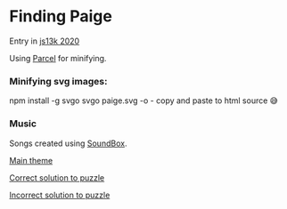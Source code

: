 # Finding Paige

Entry in [js13k 2020](https://js13kgames.com/) 

Using [Parcel](https://parceljs.org/) for minifying.

### Minifying svg images:
npm install -g svgo
svgo paige.svg -o -
copy and paste to html source :sweat_smile:

### Music
Songs created using [SoundBox](https://sb.bitsnbites.eu).

[Main theme](https://sb.bitsnbites.eu/?data=U0JveAwC7d1Na9RAGMDxZ2aSFNoqRfAkxWArRegnsBS8CN714KHgpeDFshSKsKyVsFWWjUsDLtST0JsHj14ET9JTP40X7zUvXXe7TXearjab9v9LJslksptnktyGJ9m-I7Is_rQOt0SHgSOyuf9ORPwpZdxFdWNZLzpK9yZjLU5LRgst7bsyntuWdtfSbou_Y2mPxox_XO8t7e0x-1d2_Lbnw_Z8AQAAAAAAAAAAFKXXAzGHwa1405uPqwdGmfvfP_zues-8vOPzBtHShloyN2rZutYYqL-uNWuNt2V31Obs-IPaTgXi30jm-ka23qgP1IOtelwHAAAAAAAAAABAQY8DkUfBrMisPMn26CMR_6lpOkklzUhzzMiS_qqf0dWUJP-pnyEUij0fqnzxZQiHoxbZSZfR2Ply5evfgeG-nM4F61-FXp7d6Hy1f5ENFoy4_rvkmwEAAAAAAAAAgFJ0sjLnTN-Lt364on61xH_lzjmDR6khwzukdWrqnpj-t2nLtCq-zMXlrDUAAAAAAAAAAABwwtGWiosocbyFbI--KfkDS8mAmT5mdF-y32QZaYPLamlZyqSrQowAAAAAAAAAAADVEmRlW9RKtkP9_CrzS-a5KfhHVR-KAgAAAAAAAAAAAPrMZkfUWmBEXq6siOhPRhlnYca_az57SXv6jTRtRpZzn6zIcNqkf5Us76tdzbKDsugUOJahTwAAAAAAAAAAcO3tByouor44Uw_i6qyj9JGIv-r6Xt7hydsd01c5Hn8bzYk3_zY2LOtJlxt3I5kbVelCbq-qEn_Vnx8AAAAAAAAAAHC1mI8dUUtJRtqavIir31yl37Rm_L3jjLSzKO24vXKuE3ULhTVZ-WhJ9llU2eivpvZQvUi23aDLuldFz3P-_uxdUg8AAAAAAAAAALh-9Hog5jCIt1zvYbw88JRuifhdrz56IM04bq9c-ORROr4QSbR70WEQlCWUdnzzwvH_qCRt6aR9mDynhtzCiKFZAAAAAAAAAABK8Qc)

[Correct solution to puzzle](https://sb.bitsnbites.eu/?data=U0JveAwC7dcxDkBAEEDRmd0lOhqJUqmiE-cRCYlWIxRaonNG4Ri4hOq_W7w1lldkzDaI3RYnbZH0szF7oLasbXq40dNJAAAAAAC_aDqVqhM9XfZ97fLV5qGkt5t8cgYAAAAAP3kA)

[Incorrect solution to puzzle](https://sb.bitsnbites.eu/?data=U0JveAwC6xRlAAIBRoauEkbmroYgRl_9QBshBoZuFkZmHV1mhckslayM7QyjYBSMglEwCkbBKBgFo2AUjIJRMAroAQA)
